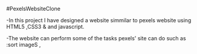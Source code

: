 #PexelsWebsiteClone

 -In this project I have designed a website simmilar to pexels website using HTML5 ,CSS3 & and javascript.




 -The website can perform some of the tasks pexels' site can do such as :sort imageS ,


